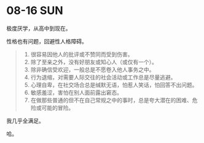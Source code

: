 # 08-16 SUN

极度厌学，从高中到现在。

性格也有问题，回避性人格障碍。

> 1. 很容易因他人的批评或不赞同而受到伤害。
> 2. 除了至亲之外，没有好朋友或知心人（或仅有一个）。
> 3. 除非确信受欢迎，一般总是不愿卷入他人事务之中。
> 4. 行为退缩，对需要人际交往的社会活动或工作总是尽量逃避。
> 5. 心理自卑，在社交场合总是缄默无语，怕惹人笑话，怕回答不出问题。
> 6. 敏感羞涩，害怕在别人面前露出窘态。
> 7. 在做那些普通的但不在自己常规之中的事时，总是夸大潜在的困难、危险或可能的冒险。

我几乎全满足。

哈。

